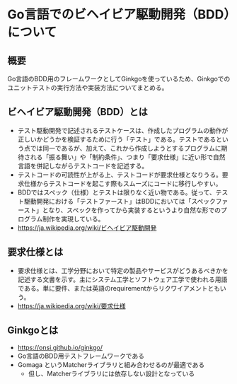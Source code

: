 # Go言語でのビヘイビア駆動開発（BDD）について

## 概要
Go言語のBDD用のフレームワークとしてGinkgoを使っているため、Ginkgoでのユニットテストの実行方法や実装方法についてまとめる。

## ビヘイビア駆動開発（BDD）とは
- テスト駆動開発で記述されるテストケースは、作成したプログラムの動作が正しいかどうかを検証するために行う「テスト」である。テストであるという点では同一であるが、加えて、これから作成しようとするプログラムに期待される「振る舞い」や「制約条件」、つまり「要求仕様」に近い形で自然言語を併記しながらテストコードを記述する。
- テストコードの可読性が上がる上、テストコードが要求仕様となりうる。要求仕様からテストコードを起こす際もスムーズにコードに移行しやすい。
- BDDではスペック（仕様）とテストは限りなく近い物である。従って、テスト駆動開発における「テストファースト」はBDDにおいては「スペックファースト」となり、スペックを作ってから実装するというより自然な形でのプログラム制作を実現している。
- https://ja.wikipedia.org/wiki/ビヘイビア駆動開発

## 要求仕様とは
- 要求仕様とは、工学分野において特定の製品やサービスがどうあるべきかを記述する文書を示す。主にシステム工学とソフトウェア工学で使われる用語である。単に要件、または英語のrequirementからリクワイアメントともいう。
- https://ja.wikipedia.org/wiki/要求仕様

## Ginkgoとは
- https://onsi.github.io/ginkgo/
- Go言語のBDD用テストフレームワークである
- Gomaga というMatcherライブラリと組み合わせるのが最適である
    - 但し、Matcherライブラリには依存しない設計となっている
